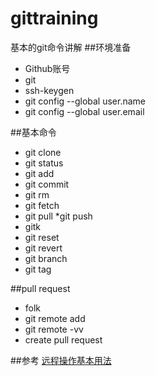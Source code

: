 # gittraining
基本的git命令讲解
##环境准备
* Github账号
* git
* ssh-keygen
* git config --global user.name
* git config --global user.email

##基本命令
* git clone 
* git status
* git add
* git commit
* git rm
* git fetch
* git pull 
*git push
* gitk
* git reset
* git revert
* git branch
* git tag

##pull request
* folk
* git remote add
* git remote -vv
* create pull request

##参考
[远程操作基本用法](http://www.ruanyifeng.com/blog/2014/06/git_remote.html)


